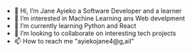 - 👋 Hi, I’m Jane Ayieko a Software Developer and  a learner
- 👀 I’m interested in Machine Learning ans Web develpment
- 🌱 I’m currently learning Python and React
- 💞️ I’m looking to collaborate on interesting tech projects
- 📫 How to reach me "ayiekojane4@g,ail"

<!---
AyiekoJane/AyiekoJane is a ✨ special ✨ repository because its `README.md` (this file) appears on your GitHub profile.
You can click the Preview link to take a look at your changes.
--->

